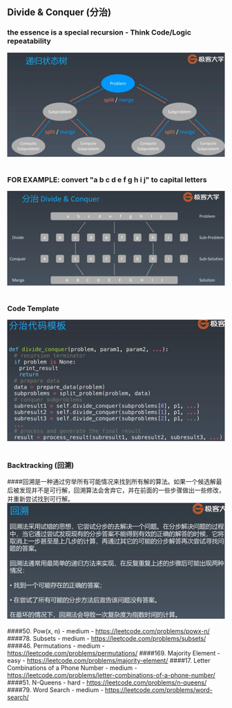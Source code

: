 ## Divide & Conquer (分治)
### the essence is a special recursion - Think Code/Logic repeatability
![Image of divide&conquer](imgs/divide&conquer.jpg)
<br></br>
### FOR EXAMPLE: convert "a b c d e f g h i j" to capital letters
![Image of divide&conquer_1](imgs/divide&conquer_1.jpg)
<br></br>
### Code Template
![Image of divide&conquer_2](imgs/divide&conquer_2.jpg)
<br></br>
### Backtracking (回溯)
####回溯是一种通过穷举所有可能情况来找到所有解的算法。如果一个候选解最后被发现并不是可行解，回溯算法会舍弃它，并在前面的一些步骤做出一些修改，并重新尝试找到可行解。
![Image of backtracking](imgs/backtracking.jpg)
<br></br>
####50. Pow(x, n) - medium - https://leetcode.com/problems/powx-n/
####78. Subsets - medium - https://leetcode.com/problems/subsets/
####46. Permutations - medium - https://leetcode.com/problems/permutations/
####169. Majority Element - easy - https://leetcode.com/problems/majority-element/
####17. Letter Combinations of a Phone Number - medium - https://leetcode.com/problems/letter-combinations-of-a-phone-number/
####51. N-Queens - hard - https://leetcode.com/problems/n-queens/
####79. Word Search - medium - https://leetcode.com/problems/word-search/